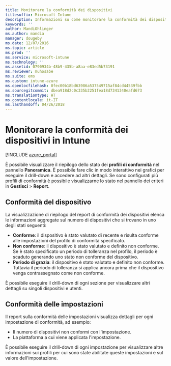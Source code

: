 ```yaml
---
title: Monitorare la conformità dei dispositivi
titlesuffix: Microsoft Intune
description: Informazioni su come monitorare la conformità dei dispositivi."
keywords: ''
author: MandiOhlinger
ms.author: mandia
manager: dougeby
ms.date: 12/07/2016
ms.topic: article
ms.prod: ''
ms.service: microsoft-intune
ms.technology: ''
ms.assetid: 0790934b-48b9-435b-a8aa-e83ed5b73191
ms.reviewer: muhosabe
ms.suite: ems
ms.custom: intune-azure
ms.openlocfilehash: 0fec00b18bd63986a537549715af84cd44539fbb
ms.sourcegitcommit: dbea918d2c0c335b2251fea18d7341340eafd673
ms.translationtype: HT
ms.contentlocale: it-IT
ms.lasthandoff: 04/26/2018
---
```

# <a name="monitor-device-compliance-in-intune"></a>Monitorare la conformità dei dispositivi in Intune

[!INCLUDE [azure_portal](./includes/azure_portal.md)]

È possibile visualizzare il riepilogo dello stato dei **profili di conformità** nel pannello **Panoramica**.
È possibile fare clic in modo interattivo nei grafici per eseguire il drill-down e accedere ad altri dettagli. Se sono configurati più profili di conformità è possibile visualizzarne lo stato nel pannello dei criteri in **Gestisci** > **Report**.

##  <a name="device-compliance"></a>Conformità del dispositivo

La visualizzazione di riepilogo del report di conformità dei dispositivi elenca le informazioni aggregate sul numero di dispositivi che si trovano in uno degli stati seguenti:

- **Conforme**: il dispositivo è stato valutato di recente e risulta conforme alle impostazioni del profilo di conformità specificato.
- **Non conforme**: il dispositivo è stato valutato e definito non conforme.  Se è stato specificato un periodo di tolleranza nel profilo, il periodo è scaduto generando uno stato non conforme del dispositivo.
- **Periodo di grazia**: il dispositivo è stato valutato e definito non conforme. Tuttavia il periodo di tolleranza si applica ancora prima che il dispositivo venga contrassegnato come non conforme.

È possibile eseguire il drill-down di ogni sezione per visualizzare altri dettagli su singoli dispositivi e utenti.

## <a name="setting-compliance"></a>Conformità delle impostazioni

Il report sulla conformità delle impostazioni visualizza dettagli per ogni impostazione di conformità, ad esempio:

- Il numero di dispositivi non conformi con l'impostazione.
- La piattaforma a cui viene applicata l'impostazione.

È possibile eseguire il drill-down di ogni impostazione per visualizzare altre informazioni sui profili per cui sono state abilitate queste impostazioni e sul valore dell'impostazione.

